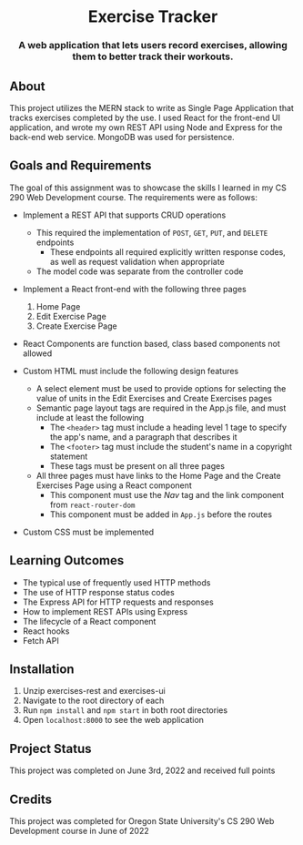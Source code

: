 <h1 align="center">Exercise Tracker</h1>

<h3 align="center">A web application that lets users record exercises, allowing them to better track their workouts.</h3>


## About

This project utilizes the MERN stack to write as Single Page Application that tracks exercises completed by the use. I used React for the front-end UI application, and wrote my own REST API using Node and Express for the back-end web service. MongoDB was used for persistence.

## Goals and Requirements

The goal of this assignment was to showcase the skills I learned in my CS 290 Web Development course. The requirements were as follows:

* Implement a REST API that supports CRUD operations
    * This required the implementation of `POST`, `GET`, `PUT`, and `DELETE` endpoints
        * These endpoints all required explicitly written response codes, as well as request validation when appropriate
    * The model code was separate from the controller code

* Implement a React front-end with the following three pages
    1. Home Page
    2. Edit Exercise Page
    3. Create Exercise Page

* React Components are function based, class based components not allowed

* Custom HTML must include the following design features
    * A select element must be used to provide options for selecting the value of units in the Edit Exercises and Create Exercises pages
    * Semantic page layout tags are required in the App.js file, and must include at least the following
        * The `<header>` tag must include a heading level 1 tage to specify the app's name, and a paragraph that describes it
        * The `<footer>` tag must include the student's name in a copyright statement
        * These tags must be present on all three pages
    * All three pages must have links to the Home Page and the Create Exercises Page using a React component
        * This component must use the _Nav_ tag and the link component from `react-router-dom`
        * This component must be added in `App.js` before the routes
        
* Custom CSS must be implemented


## Learning Outcomes

* The typical use of frequently used HTTP methods
* The use of HTTP response status codes
* The Express API for HTTP requests and responses
* How to implement REST APIs using Express
* The lifecycle of a React component
* React hooks
* Fetch API


## Installation

1. Unzip exercises-rest and exercises-ui
2. Navigate to the root directory of each
3. Run `npm install` and `npm start` in both root directories
4. Open `localhost:8000` to see the web application

## Project Status
This project was completed on June 3rd, 2022 and received full points

## Credits
This project was completed for Oregon State University's CS 290 Web Development course in June of 2022


